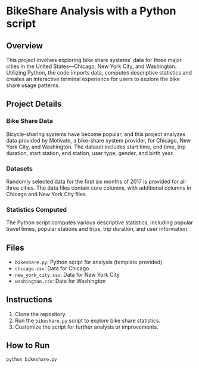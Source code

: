 
# BikeShare Analysis with a Python script

## Overview
This project involves exploring bike share systems' data for three major cities in the United States—Chicago, New York City, and Washington. Utilizing Python, the code imports data, computes descriptive statistics and creates an interactive terminal experience for users to explore the bike share usage patterns.

## Project Details
### Bike Share Data
Bicycle-sharing systems have become popular, and this project analyzes data provided by Motivate, a bike-share system provider, for Chicago, New York City, and Washington. The dataset includes start time, end time, trip duration, start station, end station, user type, gender, and birth year.

### Datasets
Randomly selected data for the first six months of 2017 is provided for all three cities. The data files contain core columns, with additional columns in Chicago and New York City files.

### Statistics Computed
The Python script computes various descriptive statistics, including popular travel times, popular stations and trips, trip duration, and user information.

## Files
- `bikeshare.py`: Python script for analysis (template provided)
- `chicago.csv`: Data for Chicago
- `new_york_city.csv`: Data for New York City
- `washington.csv`: Data for Washington

## Instructions
1. Clone the repository.
2. Run the `bikeshare.py` script to explore bike share statistics.
3. Customize the script for further analysis or improvements.

## How to Run
```bash
python bikeshare.py
